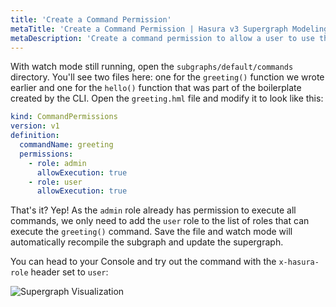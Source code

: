 ```yaml
---
title: 'Create a Command Permission'
metaTitle: 'Create a Command Permission | Hasura v3 Supergraph Modeling Tutorial'
metaDescription: 'Create a command permission to allow a user to use the command.'
---
```


With watch mode still running, open the `subgraphs/default/commands` directory. You'll see two files here: one for the
`greeting()` function we wrote earlier and one for the `hello()` function that was part of the boilerplate created by
the CLI. Open the `greeting.hml` file and modify it to look like this:

```yaml
kind: CommandPermissions
version: v1
definition:
  commandName: greeting
  permissions:
    - role: admin
      allowExecution: true
    - role: user
      allowExecution: true
```

That's it? Yep! As the `admin` role already has permission to execute all commands, we only need to add the `user` role
to the list of roles that can execute the `greeting()` command. Save the file and watch mode will automatically
recompile the subgraph and update the supergraph.

You can head to your Console and try out the command with the `x-hasura-role` header set to `user`:

![Supergraph Visualization](https://graphql-engine-cdn.hasura.io/learn-hasura/assets/backend-stack/v3/supergraph-course/command-permission-query.png)
